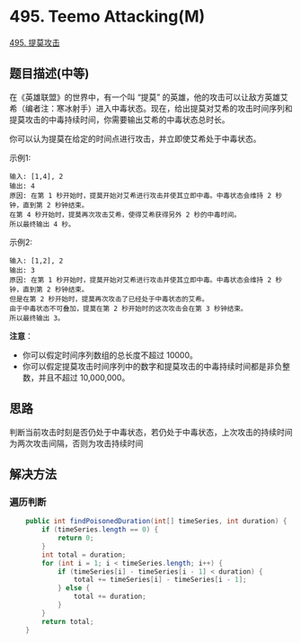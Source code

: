 
# 495. Teemo Attacking(M)

[495. 提莫攻击](https://leetcode-cn.com/problems/teemo-attacking/)

## 题目描述(中等)

在《英雄联盟》的世界中，有一个叫 “提莫” 的英雄，他的攻击可以让敌方英雄艾希（编者注：寒冰射手）进入中毒状态。现在，给出提莫对艾希的攻击时间序列和提莫攻击的中毒持续时间，你需要输出艾希的中毒状态总时长。

你可以认为提莫在给定的时间点进行攻击，并立即使艾希处于中毒状态。

示例1:
```
输入: [1,4], 2
输出: 4
原因: 在第 1 秒开始时，提莫开始对艾希进行攻击并使其立即中毒。中毒状态会维持 2 秒钟，直到第 2 秒钟结束。
在第 4 秒开始时，提莫再次攻击艾希，使得艾希获得另外 2 秒的中毒时间。
所以最终输出 4 秒。
```

示例2:
```
输入: [1,2], 2
输出: 3
原因: 在第 1 秒开始时，提莫开始对艾希进行攻击并使其立即中毒。中毒状态会维持 2 秒钟，直到第 2 秒钟结束。
但是在第 2 秒开始时，提莫再次攻击了已经处于中毒状态的艾希。
由于中毒状态不可叠加，提莫在第 2 秒开始时的这次攻击会在第 3 秒钟结束。
所以最终输出 3。
```

**注意**：
- 你可以假定时间序列数组的总长度不超过 10000。
- 你可以假定提莫攻击时间序列中的数字和提莫攻击的中毒持续时间都是非负整数，并且不超过 10,000,000。


## 思路

判断当前攻击时刻是否仍处于中毒状态，若仍处于中毒状态，上次攻击的持续时间为两次攻击间隔，否则为攻击持续时间


## 解决方法

### 遍历判断

```java
    public int findPoisonedDuration(int[] timeSeries, int duration) {
        if (timeSeries.length == 0) {
            return 0;
        }
        int total = duration;
        for (int i = 1; i < timeSeries.length; i++) {
            if (timeSeries[i] - timeSeries[i - 1] < duration) {
                total += timeSeries[i] - timeSeries[i - 1];
            } else {
                total += duration;
            }
        }
        return total;
    }
```